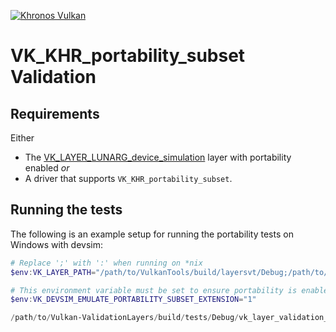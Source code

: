 <!-- markdownlint-disable MD041 -->
<!-- Copyright 2020 LunarG, Inc. -->
[![Khronos Vulkan][1]][2]

[1]: https://vulkan.lunarg.com/img/Vulkan_100px_Dec16.png "https://www.khronos.org/vulkan/"
[2]: https://www.khronos.org/vulkan/

# VK_KHR_portability_subset Validation

## Requirements

Either
- The [VK_LAYER_LUNARG_device_simulation](https://vulkan.lunarg.com/doc/sdk/1.2.154.1/windows/device_simulation_layer.html) layer with portability enabled _or_
- A driver that supports `VK_KHR_portability_subset`.

## Running the tests
The following is an example setup for running the portability tests on Windows with devsim:
```powershell
# Replace ';' with ':' when running on *nix
$env:VK_LAYER_PATH="/path/to/VulkanTools/build/layersvt/Debug;/path/to/Vulkan-ValidationLayers/build/layers/Debug"

# This environment variable must be set to ensure portability is enabled as there is currently no programatic way to enable portability in the devsim layer
$env:VK_DEVSIM_EMULATE_PORTABILITY_SUBSET_EXTENSION="1"

/path/to/Vulkan-ValidationLayers/build/tests/Debug/vk_layer_validation_tests.exe --gtest_filter=VkPortability*
```